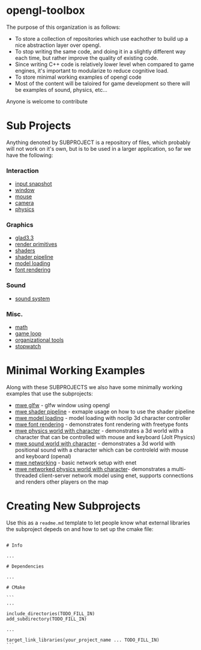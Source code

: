 # opengl-toolbox

The purpose of this organization is as follows:

* To store a collection of repositories which use eachother to build up a nice abstraction layer over opengl.
* To stop writing the same code, and doing it in a slightly different way each time, but rather improve the quality of existing code.
* Since writing C++ code is relatively lower level when compared to game engines, it's important to modularize to reduce cognitive load.
* To store minimal working examples of opengl code
* Most of the content will be taloired for game development so there will be examples of sound, physics, etc...

Anyone is welcome to contribute

# Sub Projects
Anything denoted by SUBPROJECT is a repository of files, which probably will not work on it's own, but is to be used in a larger application, so far we have the following:

### Interaction
* [input snapshot](https://github.com/opengl-toolbox/input_snapshot)
* [window](https://github.com/opengl-toolbox/window)
* [mouse](https://github.com/opengl-toolbox/mouse)
* [camera](https://github.com/opengl-toolbox/camera)
* [physics](https://github.com/opengl-toolbox/physics)

### Graphics
* [glad3.3](https://github.com/opengl-toolbox/glad_opengl_3.3_core)
* [render primitives](https://github.com/opengl-toolbox/render_primitives)
* [shaders](https://github.com/opengl-toolbox/shaders)
* [shader pipeline](https://github.com/opengl-toolbox/shader_pipeline)
* [model loading](https://github.com/opengl-toolbox/model_loading)
* [font rendering](https://github.com/opengl-toolbox/font_rendering)

### Sound
* [sound system](https://github.com/opengl-toolbox/sound_system)


### Misc.
* [math](https://github.com/opengl-toolbox/math)
* [game loop](https://github.com/opengl-toolbox/game_loop)
* [organizational tools](https://github.com/opengl-toolbox/organizational_tools)
* [stopwatch](https://github.com/opengl-toolbox/stopwatch)

# Minimal Working Examples
Along with these SUBPROJECTS we also have some minimally working examples that use the subprojects:
* [mwe glfw](https://github.com/opengl-toolbox/mwe_glfw) - glfw window using opengl
* [mwe shader pipeline](https://github.com/opengl-toolbox/mwe_shader_pipeline) - exmaple usage on how to use the shader pipeline
* [mwe model loading](https://github.com/opengl-toolbox/mwe_model_loading) - model loading with noclip 3d character controller
* [mwe font rendering](https://github.com/opengl-toolbox/mwe_font_rendering) - demonstrates font rendering with freetype fonts
* [mwe physics world with character](https://github.com/opengl-toolbox/mwe_physics_world_with_character) - demonstrates a 3d world with a character that can be controlled with mouse and keyboard (Jolt Physics)
* [mwe sound world with character](https://github.com/opengl-toolbox/mwe_sound_world_with_character) - demonstrates a 3d world with positional sound with a character which can be controleld with mouse and keyboard (openal)
* [mwe networking](https://github.com/opengl-toolbox/mwe_networking) - basic network setup with enet
* [mwe networked physics world with character](https://github.com/opengl-toolbox/mwe_networked_physics_world_with_character)- demonstrates a multi-threaded client-server network model using enet, supports connections and renders other players on the map


# Creating New Subprojects
Use this as a `readme.md` template to let people know what external libraries the subproject depeds on and how to set up the cmake file: 

````

# Info

...

# Dependencies

...

# CMake

```
...

include_directories(TODO_FILL_IN)
add_subdirectory(TODO_FILL_IN)

... 

target_link_libraries(your_project_name ... TODO_FILL_IN)
```
````

